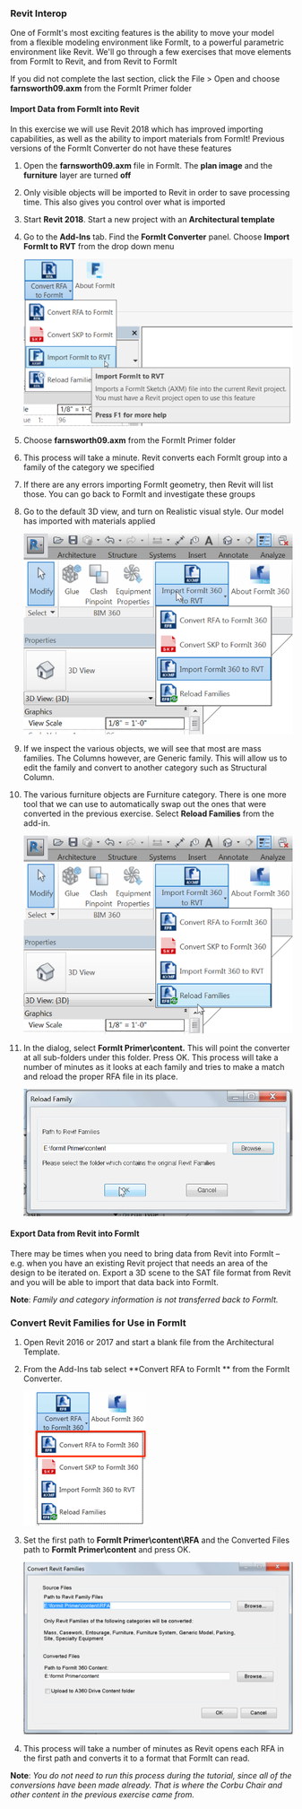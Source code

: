 ### Revit Interop
One of FormIt's most exciting features is the ability to move your model from a flexible modeling environment like FormIt, to a powerful parametric environment like Revit. We'll go through a few exercises that move elements from FormIt to Revit, and from Revit to FormIt

If you did not complete the last section, click the File &gt; Open and choose **farnsworth09.axm** from the FormIt Primer folder

#### Import Data from FormIt into Revit
In this exercise we will use Revit 2018 which has improved importing capabilities, as well as the ability to import materials from FormIt! Previous versions of the FormIt Converter do not have these features

1. Open the **farnsworth09.axm** file in FormIt. The **plan image** and the **furniture** layer are turned **off**

2. Only visible objects will be imported to Revit in order to save processing time. This also gives you control over what is imported

1. Start **Revit 2018**. Start a new project with an **Architectural template** 

4. Go to the **Add-Ins** tab. Find the **FormIt Converter** panel. Choose **Import FormIt to RVT** from the drop down menu 

    ![](./images/9a7673f7-a265-49c8-b665-325e9618ac65.png)

2. Choose **farnsworth09.axm** from the FormIt Primer folder

3. This process will take a minute. Revit converts each FormIt group into a family of the category we specified

4. If there are any errors importing FormIt geometry, then Revit will list those. You can go back to FormIt and investigate these groups

5. Go to the default 3D view, and turn on Realistic visual style. Our model has imported with materials applied

    ![](./images/cce7e450-4f6b-4f05-bdb1-88c385f58040.png)

4. If we inspect the various objects, we will see that most are mass families. The Columns however, are Generic family. This will allow us to edit the family and convert to another category such as Structural Column.

5. The various furniture objects are Furniture category. There is one more tool that we can use to automatically swap out the ones that were converted in the previous exercise. Select **Reload Families** from the add-in. 

    ![](./images/fbd116b0-fbb7-4d89-a15a-83ae42639705.png)

6. In the dialog, select **FormIt Primer\\content.** This will point the converter at all sub-folders under this folder. Press OK. This process will take a number of minutes as it looks at each family and tries to make a match and reload the proper RFA file in its place. 

    ![](./images/a97d2f55-e13c-4c34-b885-789f272949cc.png)

#### Export Data from Revit into FormIt

There may be times when you need to bring data from Revit into FormIt – e.g. when you have an existing Revit project that needs an area of the design to be iterated on. Export a 3D scene to the SAT file format from Revit and you will be able to import that data back into FormIt.

**Note**: *Family and category information is not transferred back to FormIt.*

### Convert Revit Families for Use in FormIt

1. Open Revit 2016 or 2017 and start a blank file from the Architectural Template. 

2. From the Add-Ins tab select **Convert RFA to FormIt ** from the FormIt Converter. 

    ![](./images/957577ef-e004-4b33-9ec7-350649a90755.png)

3. Set the first path to **FormIt Primer\\content\\RFA** and the Converted Files path to **FormIt Primer\\content** and press OK.

    ![](./images/032cef9c-00dd-4e03-9b89-01d93ff6e1ac.png)

4. This process will take a number of minutes as Revit opens each RFA in the first path and converts it to a format that FormIt can read.

**Note**: *You do not need to run this process during the tutorial, since all of the conversions have been made already. That is where the Corbu Chair and other content in the previous exercise came from.*


